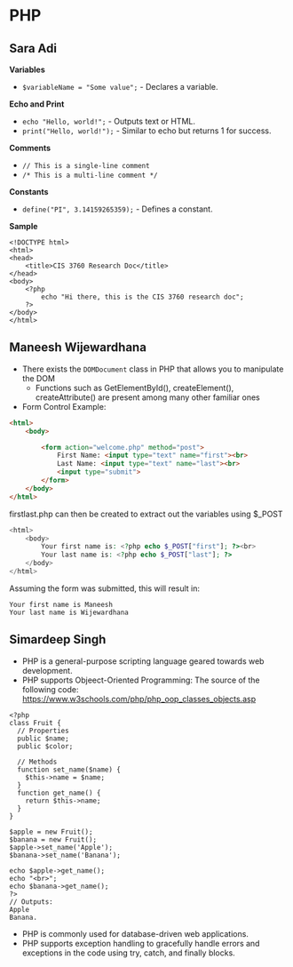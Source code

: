 # PHP

## Sara Adi
**Variables**
* `$variableName = "Some value";` - Declares a variable.

**Echo and Print**
* `echo "Hello, world!";` - Outputs text or HTML.
* `print("Hello, world!");` - Similar to echo but returns 1 for success.

**Comments**
* `// This is a single-line comment`
* `/* This is a multi-line comment */`

**Constants**
* `define("PI", 3.14159265359);` - Defines a constant.

**Sample**

```
<!DOCTYPE html>
<html>
<head>
    <title>CIS 3760 Research Doc</title>
</head>
<body>
    <?php
        echo "Hi there, this is the CIS 3760 research doc";
    ?>
</body>
</html>
```

## Maneesh Wijewardhana
-   There exists the `DOMDocument` class in PHP that allows you to manipulate the DOM
    -   Functions such as GetElementById(), createElement(), createAttribute() are present among many other familiar ones
-   Form Control Example:
```html
<html>
    <body>

        <form action="welcome.php" method="post">
            First Name: <input type="text" name="first"><br>
            Last Name: <input type="text" name="last"><br>
            <input type="submit">
        </form>
    </body>
</html>
```

firstlast.php can then be created to extract out the variables using $_POST
```php
<html>
    <body>
        Your first name is: <?php echo $_POST["first"]; ?><br>
        Your last name is: <?php echo $_POST["last"]; ?>
    </body>
</html>
```

Assuming the form was submitted, this will result in:

```
Your first name is Maneesh
Your last name is Wijewardhana
```

## Simardeep Singh
- PHP is a general-purpose scripting language geared towards web development.
- PHP supports Objeect-Oriented Programming:
The source of the following code: https://www.w3schools.com/php/php_oop_classes_objects.asp 
```
<?php
class Fruit {
  // Properties
  public $name;
  public $color;

  // Methods
  function set_name($name) {
    $this->name = $name;
  }
  function get_name() {
    return $this->name;
  }
}

$apple = new Fruit();
$banana = new Fruit();
$apple->set_name('Apple');
$banana->set_name('Banana');

echo $apple->get_name();
echo "<br>";
echo $banana->get_name();
?> 
// Outputs: 
Apple
Banana.
```
- PHP is commonly used for database-driven web applications. 
- PHP supports exception handling to gracefully handle errors and exceptions in the code using try, catch, and finally blocks.
